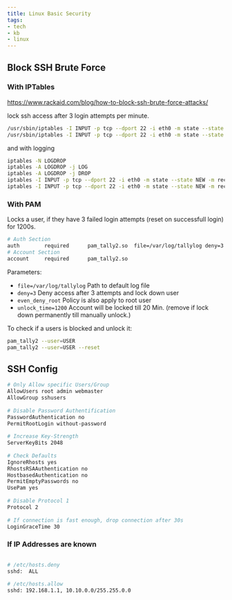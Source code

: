 ```yaml
---
title: Linux Basic Security
tags: 
- tech
- kb
- linux
---
```


## Block SSH Brute Force

### With IPTables

https://www.rackaid.com/blog/how-to-block-ssh-brute-force-attacks/

lock ssh access after 3 login attempts per minute.

```bash
/usr/sbin/iptables -I INPUT -p tcp --dport 22 -i eth0 -m state --state NEW -m recent --set
/usr/sbin/iptables -I INPUT -p tcp --dport 22 -i eth0 -m state --state NEW -m recent  --update --seconds 60 --hitcount 4 -j DROP
```

and with logging

```bash
iptables -N LOGDROP
iptables -A LOGDROP -j LOG
iptables -A LOGDROP -j DROP
iptables -I INPUT -p tcp --dport 22 -i eth0 -m state --state NEW -m recent --set
iptables -I INPUT -p tcp --dport 22 -i eth0 -m state --state NEW -m recent  --update --seconds 60 --hitcount 4 -j LOGDROP
```

### With PAM

Locks a user, if they have 3 failed login attempts (reset on successfull login) for 1200s.

```bash
# Auth Section
auth        required      pam_tally2.so  file=/var/log/tallylog deny=3 even_deny_root unlock_time=1200
# Account Section
account     required      pam_tally2.so
```

Parameters:

- `file=/var/log/tallylog` Path to default log file
- `deny=3` Deny access after 3 attempts and lock down user
- `even_deny_root` Policy is also apply to root user
- `unlock_time=1200` Account will be locked till 20 Min. (remove if lock down permanently till manually unlock.)

To check if a users is blocked and unlock it:

```bash
pam_tally2 --user=USER
pam_tally2 --user=USER --reset
```

## SSH Config

```bash
# Only Allow specific Users/Group
AllowUsers root admin webmaster
AllowGroup sshusers
    
# Disable Password Authentification
PasswordAuthentication no
PermitRootLogin without-password
    
# Increase Key-Strength
ServerKeyBits 2048
    
# Check Defaults
IgnoreRhosts yes
RhostsRSAAuthentication no
HostbasedAuthentication no
PermitEmptyPasswords no
UsePam yes
    
# Disable Protocol 1
Protocol 2
    
# If connection is fast enough, drop connection after 30s
LoginGraceTime 30
```
### If IP Addresses are known

```bash

# /etc/hosts.deny
sshd:  ALL
    
# /etc/hosts.allow
sshd: 192.168.1.1, 10.10.0.0/255.255.0.0

```
